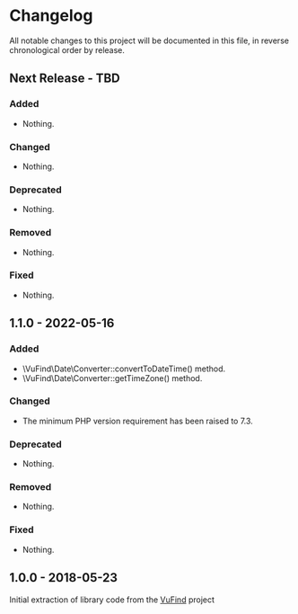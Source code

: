 # Changelog

All notable changes to this project will be documented in this file, in reverse chronological order by release.

## Next Release - TBD

### Added

- Nothing.

### Changed

- Nothing.

### Deprecated

- Nothing.

### Removed

- Nothing.

### Fixed

- Nothing.

## 1.1.0 - 2022-05-16

### Added

- \VuFind\Date\Converter::convertToDateTime() method.
- \VuFind\Date\Converter::getTimeZone() method.

### Changed

- The minimum PHP version requirement has been raised to 7.3.

### Deprecated

- Nothing.

### Removed

- Nothing.

### Fixed

- Nothing.

## 1.0.0 - 2018-05-23
Initial extraction of library code from the [VuFind](https://github.com/vufind-org/vufind) project
